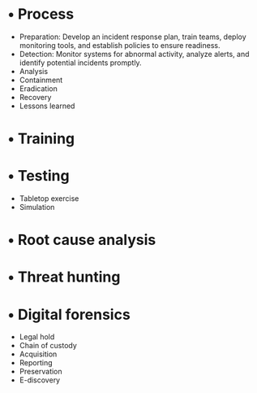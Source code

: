 # • Process
- Preparation: Develop an incident response plan, train teams, deploy monitoring tools, and establish policies to ensure readiness.
- Detection: Monitor systems for abnormal activity, analyze alerts, and identify potential incidents promptly.
- Analysis
- Containment
- Eradication
- Recovery
- Lessons learned
# • Training
# • Testing
- Tabletop exercise
- Simulation
# • Root cause analysis
# • Threat hunting
# • Digital forensics
- Legal hold
- Chain of custody
- Acquisition
- Reporting
- Preservation
- E-discovery
